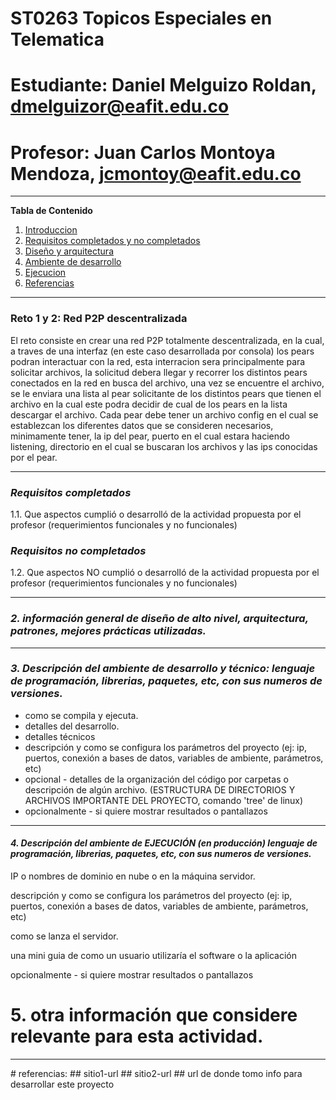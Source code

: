 # **ST0263 Topicos Especiales en Telematica**

# **Estudiante**: Daniel Melguizo Roldan, dmelguizor@eafit.edu.co

# **Profesor**: Juan Carlos Montoya Mendoza, jcmontoy@eafit.edu.co

*******

**Tabla de Contenido**
1. [Introduccion](#introduccion)
2. [Requisitos completados y no completados](#requisitos)
3. [Diseño y arquitectura](#arquitectura)
4. [Ambiente de desarrollo](#ambiente)
5. [Ejecucion](#ejecucion)
6. [Referencias](#referencias)

*******

<div id="introduccion" />
  
### **Reto 1 y 2: Red P2P descentralizada**
El reto consiste en crear una red P2P totalmente descentralizada, en la cual, a traves de una interfaz (en este caso desarrollada por consola) los pears podran interactuar con la red, esta interracion sera principalmente para solicitar archivos, la solicitud debera llegar y recorrer los distintos pears conectados en la red en busca del archivo, una vez se encuentre el archivo, se le enviara una lista al pear solicitante de los distintos pears que tienen el archivo en la cual este podra decidir de cual de los pears en la lista descargar el archivo. Cada pear debe tener un archivo config en el cual se establezcan los diferentes datos que se consideren necesarios, minimamente tener, la ip del pear, puerto en el cual estara haciendo listening, directorio en el cual se buscaran los archivos y las ips conocidas por el pear.

*******

<div id="requisitos" />

### ***Requisitos completados***
1.1. Que aspectos cumplió o desarrolló de la actividad propuesta por el profesor (requerimientos funcionales y no funcionales)

### ***Requisitos no completados***
1.2. Que aspectos NO cumplió o desarrolló de la actividad propuesta por el profesor (requerimientos funcionales y no funcionales)

*******

<div id="arquitectura" />

### ***2. información general de diseño de alto nivel, arquitectura, patrones, mejores prácticas utilizadas.***

*******

<div id="ambiente" />
  
### ***3. Descripción del ambiente de desarrollo y técnico: lenguaje de programación, librerias, paquetes, etc, con sus numeros de versiones.***

* como se compila y ejecuta.
* detalles del desarrollo.
* detalles técnicos
* descripción y como se configura los parámetros del proyecto (ej: ip, puertos, conexión a bases de datos, variables de ambiente, parámetros, etc)
* opcional - detalles de la organización del código por carpetas o descripción de algún archivo. (ESTRUCTURA DE DIRECTORIOS Y ARCHIVOS IMPORTANTE DEL PROYECTO, comando 'tree' de linux)
* opcionalmente - si quiere mostrar resultados o pantallazos 

*******

<div id="ejecucion" />
  
#### ***4. Descripción del ambiente de EJECUCIÓN (en producción) lenguaje de programación, librerias, paquetes, etc, con sus numeros de versiones.***

IP o nombres de dominio en nube o en la máquina servidor.

descripción y como se configura los parámetros del proyecto (ej: ip, puertos, conexión a bases de datos, variables de ambiente, parámetros, etc)

como se lanza el servidor.

una mini guia de como un usuario utilizaría el software o la aplicación

opcionalmente - si quiere mostrar resultados o pantallazos 

# 5. otra información que considere relevante para esta actividad.

*******

<div id="referencias"/>
# referencias:
## sitio1-url 
## sitio2-url
## url de donde tomo info para desarrollar este proyecto

